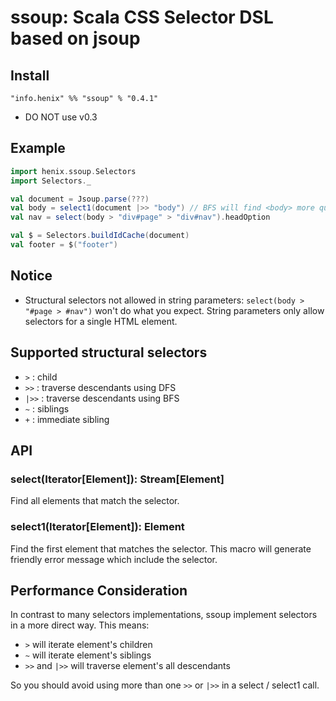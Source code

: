 # ssoup: Scala CSS Selector DSL based on jsoup

## Install

```
"info.henix" %% "ssoup" % "0.4.1"
```

* DO NOT use v0.3

## Example

```scala
import henix.ssoup.Selectors
import Selectors._

val document = Jsoup.parse(???)
val body = select1(document |>> "body") // BFS will find <body> more quickly than DFS
val nav = select(body > "div#page" > "div#nav").headOption

val $ = Selectors.buildIdCache(document)
val footer = $("footer")
```

## Notice

* Structural selectors not allowed in string parameters: `select(body > "#page > #nav")` won't do what you expect. String parameters only allow selectors for a single HTML element.

## Supported structural selectors

* `>` : child
* `>>` : traverse descendants using DFS
* `|>>` : traverse descendants using BFS
* `~` : siblings
* `+` : immediate sibling

## API

### select(Iterator[Element]): Stream[Element]

Find all elements that match the selector.

### select1(Iterator[Element]): Element

Find the first element that matches the selector. This macro will generate friendly error message which include the selector.

## Performance Consideration

In contrast to many selectors implementations, ssoup implement selectors in a more direct way. This means:

* `>` will iterate element's children
* `~` will iterate element's siblings
* `>>` and `|>>` will traverse element's all descendants

So you should avoid using more than one `>>` or `|>>` in a select / select1 call.
